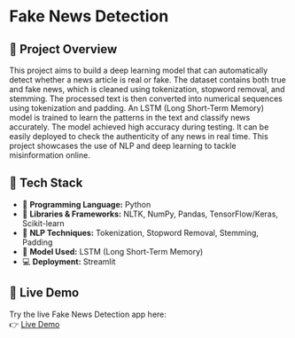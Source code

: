 # Fake News Detection
## 📰 Project Overview 

This project aims to build a deep learning model that can automatically detect whether a news article is real or fake. The dataset contains both true and fake news, which is cleaned using tokenization, stopword removal, and stemming. The processed text is then converted into numerical sequences using tokenization and padding. An LSTM (Long Short-Term Memory) model is trained to learn the patterns in the text and classify news accurately. The model achieved high accuracy during testing. It can be easily deployed to check the authenticity of any news in real time. This project showcases the use of NLP and deep learning to tackle misinformation online.

## 🧰 Tech Stack

- 🐍 **Programming Language:** Python
- 🧠 **Libraries & Frameworks:** NLTK, NumPy, Pandas, TensorFlow/Keras, Scikit-learn
- 📝 **NLP Techniques:** Tokenization, Stopword Removal, Stemming, Padding
- 🧪 **Model Used:** LSTM (Long Short-Term Memory)
- 💻 **Deployment:** Streamlit

## 🚀 Live Demo

Try the live Fake News Detection app here:  
👉 [Live Demo](https://your-app-name.streamlit.app/)

